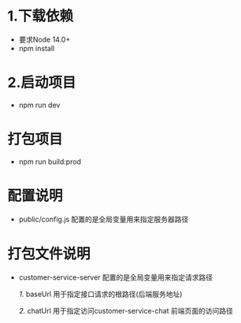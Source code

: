 # 1.下载依赖
- 要求Node 14.0+
- npm install

#   2.启动项目
- npm run dev

#   打包项目
-  npm run build:prod

# 配置说明
- public/config.js 配置的是全局变量用来指定服务器路径

# 打包文件说明
- customer-service-server 配置的是全局变量用来指定请求路径

  _1._ baseUrl  用于指定接口请求的根路径(后端服务地址)

  _2._ chatUrl 用于指定访问customer-service-chat 前端页面的访问路径
